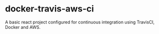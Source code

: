 # docker-travis-aws-ci
A basic react project configured for continuous integration using TravisCI, Docker and AWS.
